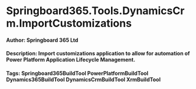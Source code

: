 # Springboard365.Tools.DynamicsCrm.ImportCustomizations

#### Author: Springboard 365 Ltd
#### Description: Import customizations application to allow for automation of Power Platform Application Lifecycle Management.
#### Tags: Springboard365BuildTool PowerPlatformBuildTool Dynamics365BuildTool DynamicsCrmBuildTool XrmBuildTool